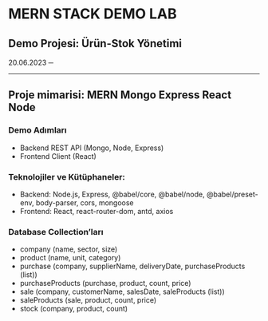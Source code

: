 # MERN STACK DEMO LAB

## Demo Projesi: Ürün-Stok Yönetimi

20.06.2023
─

---

## Proje mimarisi: MERN Mongo Express React Node

### Demo Adımları

- Backend REST API (Mongo, Node, Express)
- Frontend Client (React)

### Teknolojiler ve Kütüphaneler:

- Backend: Node.js, Express, @babel/core, @babel/node, @babel/preset-env, body-parser, cors, mongoose
- Frontend: React, react-router-dom, antd, axios

### Database Collection’ları

- company (name, sector, size)
- product (name, unit, category)
- purchase (company, supplierName, deliveryDate, purchaseProducts (list))
- purchaseProducts (purchase, product, count, price)
- sale (company, customerName, salesDate, saleProducts (list))
- saleProducts (sale, product, count, price)
- stock (company, product, count)
